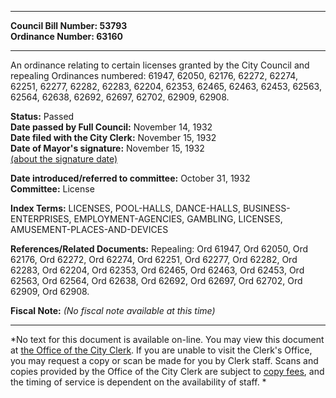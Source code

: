 * * * * *  
  
**Council Bill Number: [](#h0)[](#h2)53793**   
**Ordinance Number: 63160**  
  
* * * * *  
  
An ordinance relating to certain licenses granted by the City Council and repealing Ordinances numbered: 61947, 62050, 62176, 62272, 62274, 62251, 62277, 62282, 62283, 62204, 62353, 62465, 62463, 62453, 62563, 62564, 62638, 62692, 62697, 62702, 62909, 62908.  
  
**Status:** Passed   
**Date passed by Full Council:** November 14, 1932   
**Date filed with the City Clerk:** November 15, 1932   
**Date of Mayor's signature:** November 15, 1932   
[(about the signature date)](/~public/approvaldate.htm)   
  
  
**Date introduced/referred to committee:** October 31, 1932   
**Committee:** License   
  
**Index Terms:** LICENSES, POOL-HALLS, DANCE-HALLS, BUSINESS-ENTERPRISES, EMPLOYMENT-AGENCIES, GAMBLING, LICENSES, AMUSEMENT-PLACES-AND-DEVICES  
  
**References/Related Documents:** Repealing: Ord 61947, Ord 62050, Ord 62176, Ord 62272, Ord 62274, Ord 62251, Ord 62277, Ord 62282, Ord 62283, Ord 62204, Ord 62353, Ord 62465, Ord 62463, Ord 62453, Ord 62563, Ord 62564, Ord 62638, Ord 62692, Ord 62697, Ord 62702, Ord 62909, Ord 62908.  
  
**Fiscal Note:** *(No fiscal note available at this time)*  
  
* * * * *  
  
*No text for this document is available on-line. You may view this document at [the Office of the City Clerk](http://www.seattle.gov/leg/clerk/contactUs.htm). If you are unable to visit the Clerk's Office, you may request a copy or scan be made for you by Clerk staff. Scans and copies provided by the Office of the City Clerk are subject to [copy fees](http://clerk.seattle.gov/~public/clerkfees.htm), and the timing of service is dependent on the availability of staff. *  
  
  
